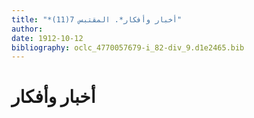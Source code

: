 ```yaml
---
title: "*أخبار وأفكار*. المقتبس 7(11)"
author: 
date: 1912-10-12
bibliography: oclc_4770057679-i_82-div_9.d1e2465.bib
---
```




#  أخبار وأفكار 

